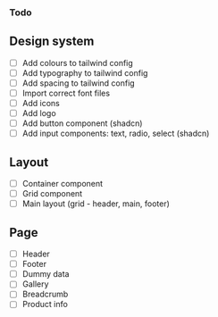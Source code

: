 ### Todo

## Design system

- [ ] Add colours to tailwind config
- [ ] Add typography to tailwind config
- [ ] Add spacing to tailwind config
- [ ] Import correct font files
- [ ] Add icons
- [ ] Add logo
- [ ] Add button component (shadcn)
- [ ] Add input components: text, radio, select (shadcn)

## Layout

- [ ] Container component
- [ ] Grid component
- [ ] Main layout (grid - header, main, footer)

## Page

- [ ] Header
- [ ] Footer
- [ ] Dummy data
- [ ] Gallery
- [ ] Breadcrumb
- [ ] Product info
